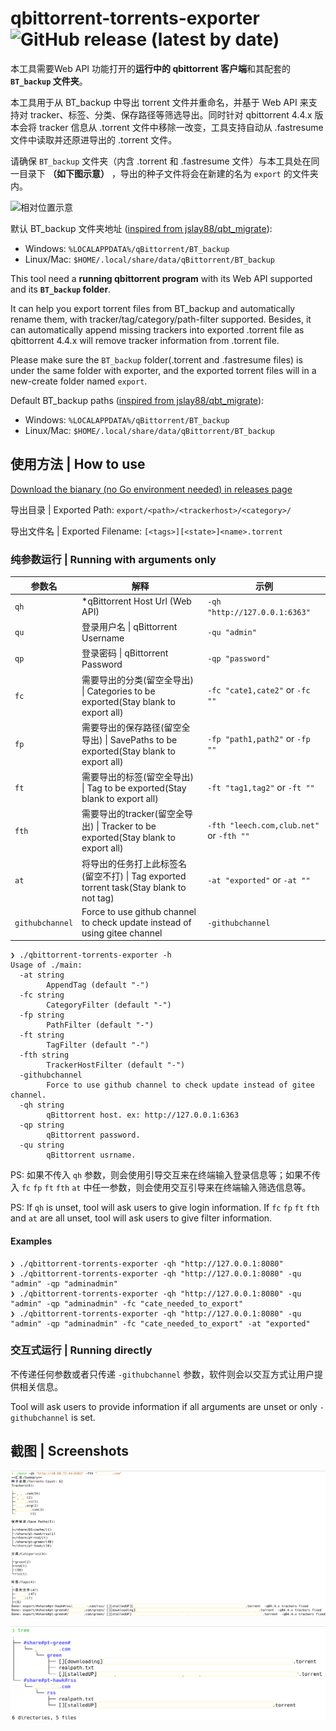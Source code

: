 # qbittorrent-torrents-exporter ![GitHub release (latest by date)](https://img.shields.io/github/v/release/ludoux/qbittorrent-torrents-exporter?style=for-the-badge)
本工具需要Web API 功能打开的**运行中的 qbittorrent 客户端**和其配套的 **`BT_backup` 文件夹**。

本工具用于从 BT_backup 中导出 torrent 文件并重命名，并基于 Web API 来支持对 tracker、标签、分类、保存路径等筛选导出。同时针对 qbittorrent 4.4.x 版本会将 tracker 信息从 .torrent 文件中移除一改变，工具支持自动从 .fastresume 文件中读取并还原进导出的 .torrent 文件。

请确保 `BT_backup` 文件夹（内含 .torrent 和 .fastresume 文件）与本工具处在同一目录下 **（如下图示意）** ，导出的种子文件将会在新建的名为 `export` 的文件夹内。

![相对位置示意](https://user-images.githubusercontent.com/13460812/167232603-afc2db57-41fd-4a4c-acaa-cda806ef158b.png)

默认 BT_backup 文件夹地址 ([inspired from jslay88/qbt_migrate](https://github.com/jslay88/qbt_migrate)):
 - Windows: `%LOCALAPPDATA%/qBittorrent/BT_backup`
 - Linux/Mac: `$HOME/.local/share/data/qBittorrent/BT_backup`

This tool need a **running qbittorrent program** with its Web API supported and its **`BT_backup` folder**.

It can help you export torrent files from BT_backup and automatically rename them, with tracker/tag/category/path-filter supported. Besides, it can automatically append missing trackers into exported .torrent file as qbittorrent 4.4.x will remove tracker information from .torrent file.

Please make sure the `BT_backup` folder(.torrent and .fastresume files) is under the same folder with exporter, and the exported torrent files will in a new-create folder named `export`.

Default BT_backup paths ([inspired from jslay88/qbt_migrate](https://github.com/jslay88/qbt_migrate)):
 - Windows: `%LOCALAPPDATA%/qBittorrent/BT_backup`
 - Linux/Mac: `$HOME/.local/share/data/qBittorrent/BT_backup`
## 使用方法 | How to use

[Download the bianary (no Go environment needed) in releases page](https://github.com/ludoux/qbittorrent-torrents-exporter/releases)

导出目录 | Exported Path: `export/<path>/<trackerhost>/<category>/`

导出文件名 | Exported Filename: `[<tags>][<state>]<name>.torrent`

### 纯参数运行 | Running with arguments only

| 参数名          | 解释                                                         | 示例                                     |
| --------------- | ------------------------------------------------------------ | ---------------------------------------- |
| `qh`            | *qBittorrent Host Url (Web API)                              | `-qh "http://127.0.0.1:6363"`            |
| `qu`            | 登录用户名 \| qBittorrent Username                           | `-qu "admin"`                            |
| `qp`            | 登录密码 \| qBittorrent Password                             | `-qp "password"`                         |
| `fc`            | 需要导出的分类(留空全导出) \| Categories to be exported(Stay blank to export all) | `-fc "cate1,cate2"` or `-fc ""`          |
| `fp`            | 需要导出的保存路径(留空全导出) \| SavePaths to be exported(Stay blank to export all) | `-fp "path1,path2"` or `-fp ""`          |
| `ft`            | 需要导出的标签(留空全导出) \| Tag to be exported(Stay blank to export all) | `-ft "tag1,tag2"` or `-ft ""`            |
| `fth`           | 需要导出的tracker(留空全导出) \| Tracker to be exported(Stay blank to export all) | `-fth "leech.com,club.net"` or `-fth ""` |
| `at`            | 将导出的任务打上此标签名(留空不打) \| Tag exported torrent task(Stay blank to not tag) | `-at "exported"` or `-at ""`             |
| `githubchannel` | Force to use github channel to check update instead of using gitee channel | `-githubchannel`                         |

```
❯ ./qbittorrent-torrents-exporter -h
Usage of ./main:
  -at string
        AppendTag (default "-")
  -fc string
        CategoryFilter (default "-")
  -fp string
        PathFilter (default "-")
  -ft string
        TagFilter (default "-")
  -fth string
        TrackerHostFilter (default "-")
  -githubchannel
        Force to use github channel to check update instead of gitee channel.
  -qh string
        qBittorrent host. ex: http://127.0.0.1:6363
  -qp string
        qBittorrent password.
  -qu string
        qBittorrent usrname.
```

PS: 如果不传入 `qh` 参数，则会使用引导交互来在终端输入登录信息等；如果不传入 `fc` `fp` `ft` `fth` `at` 中任一参数，则会使用交互引导来在终端输入筛选信息等。

PS: If  `qh` is unset, tool will ask users to give login information. If `fc` `fp` `ft` `fth` and `at` are all unset, tool will ask users to give filter information.

#### Examples
```
❯ ./qbittorrent-torrents-exporter -qh "http://127.0.0.1:8080"
❯ ./qbittorrent-torrents-exporter -qh "http://127.0.0.1:8080" -qu "admin" -qp "adminadmin"
❯ ./qbittorrent-torrents-exporter -qh "http://127.0.0.1:8080" -qu "admin" -qp "adminadmin" -fc "cate_needed_to_export"
❯ ./qbittorrent-torrents-exporter -qh "http://127.0.0.1:8080" -qu "admin" -qp "adminadmin" -fc "cate_needed_to_export" -at "exported"
```

### 交互式运行 | Running directly

不传递任何参数或者只传递 `-githubchannel` 参数，软件则会以交互方式让用户提供相关信息。

Tool will ask users to provide information if all arguments are unset or only `-githubchannel` is set.

## 截图 | Screenshots

![](./README.assets/screenshot-with_arguments.png)

![](./README.assets/screenshot-tree.png)
